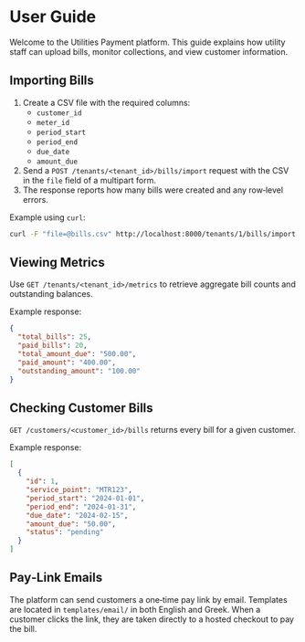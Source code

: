 # User Guide

Welcome to the Utilities Payment platform. This guide explains how utility staff can upload bills, monitor collections, and view customer information.

## Importing Bills
1. Create a CSV file with the required columns:
   - `customer_id`
   - `meter_id`
   - `period_start`
   - `period_end`
   - `due_date`
   - `amount_due`
2. Send a `POST /tenants/<tenant_id>/bills/import` request with the CSV in the `file` field of a multipart form.
3. The response reports how many bills were created and any row‑level errors.

Example using `curl`:
```bash
curl -F "file=@bills.csv" http://localhost:8000/tenants/1/bills/import
```

## Viewing Metrics
Use `GET /tenants/<tenant_id>/metrics` to retrieve aggregate bill counts and outstanding balances.

Example response:
```json
{
  "total_bills": 25,
  "paid_bills": 20,
  "total_amount_due": "500.00",
  "paid_amount": "400.00",
  "outstanding_amount": "100.00"
}
```

## Checking Customer Bills
`GET /customers/<customer_id>/bills` returns every bill for a given customer.

Example response:
```json
[
  {
    "id": 1,
    "service_point": "MTR123",
    "period_start": "2024-01-01",
    "period_end": "2024-01-31",
    "due_date": "2024-02-15",
    "amount_due": "50.00",
    "status": "pending"
  }
]
```

## Pay‑Link Emails
The platform can send customers a one‑time pay link by email. Templates are located in `templates/email/` in both English and Greek. When a customer clicks the link, they are taken directly to a hosted checkout to pay the bill.

